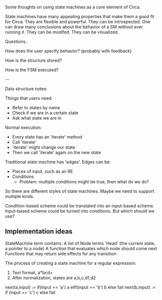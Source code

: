 
Some thoughts on using state machines as a core element of Circa.

State machines have many appealing properties that make them a good
fit for Circa. They are flexible and powerful. They can be introspected.
One can draw many conclusions about the behavior of a SM without ever
running it. They can be modifed. They can be visualized.

Questions..

How does the user specify behavior? (probably with feedback)

How is the structure stored?

How is the FSM executed?

--

Data structure notes:

Things that users need:
 - Refer to states by name
 - Check if we are in a certain state
 - Ask what state we are in

Normal execution:
 - Every state has an 'iterate' method
 - Call 'iterate'
 - 'iterate' might change our state
 - Then we call 'iterate' again on the new state

 Traditional state machine has 'edges'. Edges can be:
 - Pieces of input, such as an RE
 - Conditions
   - Problem: multiple conditions might be true, then what do we do?

So there are different styles of state machines. Maybe we need to support multiple kinds.

Condition-based scheme could be translated into an input-based scheme.
Input-based scheme could be turned into conditions.
But which should we use?

## Implementation ideas ##

StateMachine term
  contains:
    A list of Node terms
    'Head' (the current state, a pointer to a node)
    A function that evaluates which node should come next
    Functions that may return side effects for any transition


The process of creating a state machine for a regular expression:

1) Text format, a*bcd+
2) After normalization, states are a,b,c,d1,d2

next(a,input) := if(input == 'a')
                   a
                 elif(input == 'b')
                   b
                 else
                   fail
next(b,input) := if (input == 'c')
                   c
                 else
                   fail


